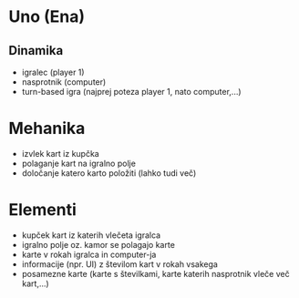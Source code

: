 # Uno (Ena)

## Dinamika
- igralec (player 1)
- nasprotnik (computer)
- turn-based igra (najprej poteza player 1, nato computer,...)

# Mehanika
- izvlek kart iz kupčka
- polaganje kart na igralno polje
- določanje katero karto položiti (lahko tudi več)

# Elementi
- kupček kart iz katerih vlečeta igralca
- igralno polje oz. kamor se polagajo karte
- karte v rokah igralca in computer-ja
- informacije (npr. UI) z številom kart v rokah vsakega
- posamezne karte (karte s številkami, karte katerih nasprotnik vleče več kart,...)